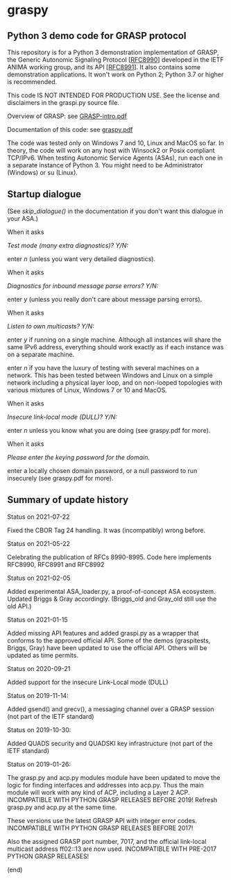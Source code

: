 # graspy
## Python 3 demo code for GRASP protocol

This repository is for a Python 3 demonstration implementation of GRASP, the Generic Autonomic Signaling Protocol \[[RFC8990](https://www.rfc-editor.org/info/rfc8990)\] developed in the IETF ANIMA working group, and its API \[[RFC8991](https://www.rfc-editor.org/info/rfc8991)\]. It also contains some demonstration applications. It won't work on Python 2; Python 3.7 or higher is recommended.

This code IS NOT INTENDED FOR PRODUCTION USE. See the license and disclaimers in the graspi.py source file.

Overview of GRASP: see [GRASP-intro.pdf](https://github.com/becarpenter/graspy/blob/master/GRASP-intro.pdf)

Documentation of this code: see [graspy.pdf](https://github.com/becarpenter/graspy/blob/master/graspy.pdf)

The code was tested only on Windows 7 and 10, Linux and MacOS so far. In theory,
the code will work on any host with Winsock2 or Posix compliant TCP/IPv6.
When testing Autonomic Service Agents (ASAs), run each one in a separate instance of Python 3.
You might need to be Administrator (Windows) or su (Linux).

## Startup dialogue

(See *skip_dialogue()* in the documentation if you don't want this dialogue in your ASA.)

When it asks

  *Test mode (many extra diagnostics)? Y/N:*
  
enter *n* (unless you want very detailed diagnostics).

When it asks

  *Diagnostics for inbound message parse errors? Y/N:*
  
enter *y* (unless you really don't care about message parsing errors).

When it asks

  *Listen to own multicasts? Y/N:*
  
enter *y* if running on a single machine. Although all instances will share
the same IPv6 address, everything should work exactly as if each
instance was on a separate machine.

enter *n* if you have the luxury of testing with several machines on a network.
This has been tested between Windows and Linux on a simple network including
a physical layer loop, and on non-looped topologies with various mixtures of
Linux, Windows 7 or 10 and MacOS.

When it asks

  *Insecure link-local mode (DULL)? Y/N:*

enter *n* unless you know what you are doing (see graspy.pdf for more).

When it asks

   *Please enter the keying password for the domain.*

enter a locally chosen domain password, or a null password to run
insecurely (see graspy.pdf for more).

## Summary of update history

Status on 2021-07-22

Fixed the CBOR Tag 24 handling. It was (incompatibly) wrong before.

Status on 2021-05-22

Celebrating the publication of RFCs 8990-8995. Code here implements RFC8990, RFC8991 and RFC8992

Status on 2021-02-05

Added experimental ASA_loader.py, a proof-of-concept ASA ecosystem. Updated Briggs & Gray accordingly.
(Briggs_old and Gray_old still use the old API.)

Status on 2021-01-15

Added missing API features and added graspi.py as a wrapper that conforms to the approved official API. Some of the demos (graspitests, Briggs, Gray) have been updated to use the official API. Others will be updated as time permits.

Status on 2020-09-21

Added support for the insecure Link-Local mode (DULL)

Status on 2019-11-14:

Added gsend() and grecv(), a messaging channel over a GRASP session (not part of the IETF standard)

Status on 2019-10-30:

Added QUADS security and QUADSKI key infrastructure (not part of the IETF standard)

Status on 2019-01-26:

The grasp.py and acp.py modules module have been updated to
move the logic for finding interfaces and addresses into
acp.py. Thus the main module will work with any kind of ACP,
including a Layer 2 ACP.
INCOMPATIBLE WITH PYTHON GRASP RELEASES BEFORE 2019! Refresh
grasp.py and acp.py at the same time.

These versions use the latest GRASP API with integer error codes.
INCOMPATIBLE WITH PYTHON GRASP RELEASES BEFORE 2017!

Also the assigned GRASP port number, 7017, and the official
link-local multicast address ff02::13 are now used.
INCOMPATIBLE WITH PRE-2017 PYTHON GRASP RELEASES!

(end)
